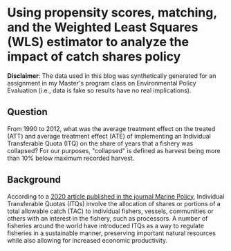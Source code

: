 # Using propensity scores, matching, and the Weighted Least Squares (WLS) estimator to analyze the impact of catch shares policy

**Disclaimer**: The data used in this blog was synthetically generated for an assignment in my Master's program class on Environmental Policy Evaluation (i.e., data is fake so results have no real implications).

## Question

From 1990 to 2012, what was the average treatment effect on the treated (ATT) and average treatment effect (ATE) of implementing an Individual Transferable Quota (ITQ) on the share of years that a fishery was collapsed? For our purposes, "collapsed" is defined as harvest being more than 10% below maximum recorded harvest.

## Background

According to a [2020 article published in the journal Marine Policy](https://www.sciencedirect.com/science/article/pii/S0308597X1930346X), Individual Transferable Quotas (ITQs) involve the allocation of shares or portions of a total allowable catch (TAC) to individual fishers, vessels, communities or others with an interest in the fishery, such as processors. A number of fisheries around the world have introduced ITQs as a way to regulate fisheries in a sustainable manner, preserving important natural resources while also allowing for increased economic productivity.
